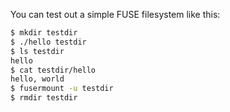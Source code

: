 You can test out a simple FUSE filesystem like this:

```bash
$ mkdir testdir
$ ./hello testdir
$ ls testdir
hello
$ cat testdir/hello
hello, world
$ fusermount -u testdir
$ rmdir testdir
```
